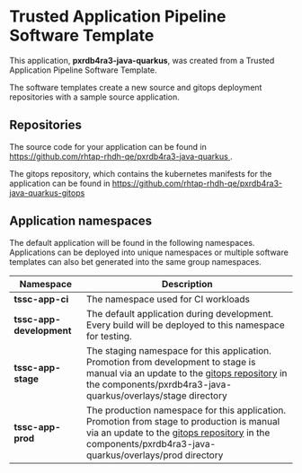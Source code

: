 # Trusted Application Pipeline Software Template

This application, **pxrdb4ra3-java-quarkus**, was created from a Trusted Application Pipeline Software Template.

The software templates create a new source and gitops deployment repositories with a sample source application. 

## Repositories

The source code for your application can be found in [https://github.com/rhtap-rhdh-qe/pxrdb4ra3-java-quarkus ](https://github.com/rhtap-rhdh-qe/pxrdb4ra3-java-quarkus ).
 
The gitops repository, which contains the kubernetes manifests for the application can be found in 
[https://github.com/rhtap-rhdh-qe/pxrdb4ra3-java-quarkus-gitops ](https://github.com/rhtap-rhdh-qe/pxrdb4ra3-java-quarkus-gitops ) 

## Application namespaces 

The default application will be found in the following namespaces. Applications can be deployed into unique namespaces or multiple software templates can also bet generated into the same group namespaces.  

|  Namespace   |  Description   |  
| -------- | -------- |
| **tssc-app-ci** | The namespace used for CI workloads |
| **tssc-app-development** | The default application during development. Every build will be deployed to this namespace for testing. |
| **tssc-app-stage** | The staging namespace for this application. Promotion from development to stage is manual via an update to the [gitops repository](https://github.com/rhtap-rhdh-qe/pxrdb4ra3-java-quarkus-gitops ) in the components/pxrdb4ra3-java-quarkus/overlays/stage directory |
| **tssc-app-prod** | The production namespace for this application. Promotion from stage to production is manual via an update to the [gitops repository](https://github.com/rhtap-rhdh-qe/pxrdb4ra3-java-quarkus-gitops ) in the components/pxrdb4ra3-java-quarkus/overlays/prod directory |